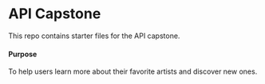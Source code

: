 # API Capstone

This repo contains starter files for the  API capstone.

#### Purpose
To help users learn more about their favorite artists and discover new ones.
